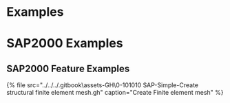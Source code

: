 # Examples

# SAP2000 Examples

## SAP2000 Feature Examples

{% file src="../../../.gitbook\assets-GH\0-101010 SAP-Simple-Create structural finite element mesh.gh" caption="Create Finite element mesh" %}


